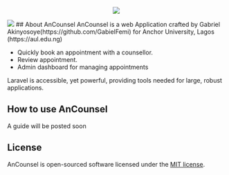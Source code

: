 <p align="center"><img src="https://i.ibb.co/FxwYY1z/Screenshot-from-2020-03-11-14-56-33.png"></p>
<img src = "https://i.ibb.co/0DVv2QR/Screenshot-from-2020-03-11-14-57-01.png">
## About AnCounsel
AnCounsel is a web Application crafted by Gabriel Akinyosoye(https://github.com/GabielFemi) for Anchor University, Lagos (https://aul.edu.ng)

- Quickly book an appointment with a counsellor.
- Review appointment.
- Admin dashboard for managing appointments

Laravel is accessible, yet powerful, providing tools needed for large, robust applications.

## How to use AnCounsel



A guide will be posted soon






## License

AnCounsel is open-sourced software licensed under the [MIT license](https://opensource.org/licenses/MIT).
